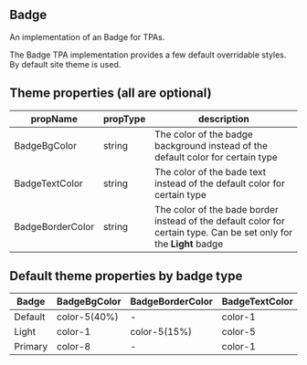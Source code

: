 ## Badge
An implementation of an Badge for TPAs.

The Badge TPA implementation provides a few default overridable styles. By default site theme is used.

## Theme properties (all are optional)
| propName          | propType | description                                                                                                        |
|-------------------|----------|--------------------------------------------------------------------------------------------------------------------|
| BadgeBgColor      | string   | The color of the badge background instead of the default color for certain type                                    |
| BadgeTextColor    | string   | The color of the bade text instead of the default color for certain type                                           |
| BadgeBorderColor  | string   | The color of the bade border instead of the default color for certain type. Can be set only for the **Light** badge|

## Default theme properties by badge type
|Badge  |BadgeBgColor|BadgeBorderColor|BadgeTextColor|
|-------|------------|----------------|--------------|
|Default|color-5(40%)|-               |color-1       |
|Light  |color-1     |color-5(15%)    |color-5       |
|Primary|color-8     |-               |color-1       |